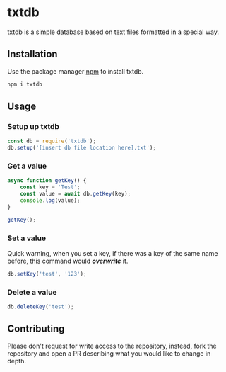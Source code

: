 # txtdb

txtdb is a simple database based on text files formatted in a special way.

## Installation

Use the package manager [npm](https://npmjs.com) to install txtdb.
```bash
npm i txtdb
```

## Usage

### Setup up txtdb
```javascript
const db = require('txtdb');
db.setup('[insert db file location here].txt');
```

### Get a value
```javascript
async function getKey() {
    const key = 'Test';
    const value = await db.getKey(key);
    console.log(value);
}

getKey();
```

### Set a value
Quick warning, when you set a key, if there was a key of the same name before, this command would ***overwrite*** it.
```javascript
db.setKey('test', '123');
```

### Delete a value
```javascript
db.deleteKey('test');
```

## Contributing
Please don't request for write access to the repository, instead, fork the repository and open a PR describing what you would like to change in depth.
